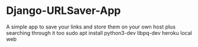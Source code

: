 # Django-URLSaver-App
 A simple app to save your links and store them on your own host plus searching through it too
sudo apt install python3-dev libpq-dev
heroku local web